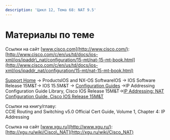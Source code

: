 ```yaml
---
description: 'Цикл 12, Тема 68: NAT 9.5'
---
```


# Материалы по теме

Ссылки на сайт [www.cisco.com](http://www.cisco.com/):  
[http://www.cisco.com/c/en/us/td/docs/ios-xml/ios/ipaddr\_nat/configuration/15-mt/nat-15-mt-book.html](http://www.cisco.com/c/en/us/td/docs/ios-xml/ios/ipaddr_nat/configuration/15-mt/nat-15-mt-book.html)

[Support Home](http://www.cisco.com/c/en/us/support/index.html) → ProductsIOS and NX-OS SoftwareIOS → IOS Software Release 15M&T→ IOS 15.5M&T → [Configuration Guides](http://www.cisco.com/c/en/us/support/ios-nx-os-software/ios-15-5m-t/products-installation-and-configuration-guides-list.html) →IP Addressing Configuration Guide Library, Cisco IOS Release 15M&T→[IP Addressing: NAT Configuration Guide, Cisco IOS Release 15M&T](http://www.cisco.com/c/en/us/td/docs/ios-xml/ios/ipaddr_nat/configuration/15-mt/nat-15-mt-book.html)

Ссылки на книгу/главу:  
CCIE Routing and Switching v5.0 Official Cert Guide, Volume 1, Chapter 4: IP Addressing

Ссылка на сайт [www.xgu.ru](http://www.xgu.ru/):  
[http://xgu.ru/wiki/Cisco\_NAT](http://xgu.ru/wiki/Cisco_NAT)

